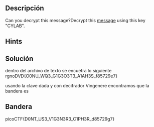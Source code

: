 ## Descripción 
Can you decrypt this message?Decrypt this [message](https://artifacts.picoctf.net/c/159/cipher.txt) using this key "CYLAB".

## Hints



## Solución

dentro del archivo de texto se encuetra lo siguiente 
rgnoDVD{O0NU_WQ3_G1G3O3T3_A1AH3S_f85729e7}

usando la clave dada y con decifrador Vingenere encontramos que la bandera es 

## Bandera
picoCTF{D0NT_US3_V1G3N3R3_C1PH3R_d85729g7}